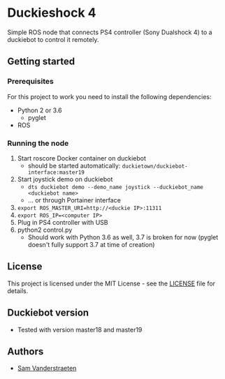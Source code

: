 # Duckieshock 4
Simple ROS node that connects PS4 controller (Sony Dualshock 4) to a duckiebot to control it remotely.

## Getting started
### Prerequisites
For this project to work you need to install the following dependencies:
* Python 2 or 3.6
   * pyglet
* ROS

### Running the node
1. Start roscore Docker container on duckiebot
   - should be started automatically: `duckietown/duckiebot-interface:master19`
2. Start joystick demo on duckiebot
   - ``dts duckiebot demo --demo_name joystick --duckiebot_name <duckiebot name>``
   - ... or through Portainer interface
3. ``export ROS_MASTER_URI=http://<duckie IP>:11311``
4. ``export ROS_IP=<computer IP>``
5. Plug in PS4 controller with USB
6. python2 control.py
   - Should work with Python 3.6 as well, 3.7 is broken for now (pyglet doesn't fully support 3.7 at time of creation)

## License
This project is licensed under the MIT License - see the [LICENSE](https://github.com/PXLRoboticsLab/Duckiebot_PS4/blob/master/LICENSE)  file for details.

## Duckiebot version
* Tested with version master18 and master19

## Authors
* [Sam Vanderstraeten](https://github.com/SamVanderstraeten) 
